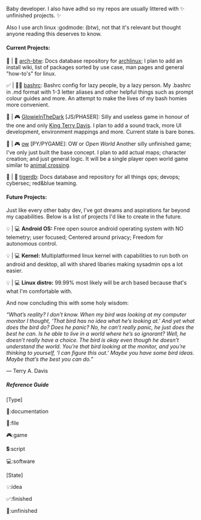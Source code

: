 Baby developer. I also have adhd so my repos are usually littered with ✨ unfinished projects. ✨

Also I use arch linux :godmode: (btw), not that it's relevant but thought anyone reading this deserves to know.

#### Current Projects:

🚧 | 📓 [arch-btw](https://github.com/l0vemimi/arch-btw): Docs database repository for [archlinux](https://archlinux.org/); I plan to add an install wiki, list of packages sorted by use case, man pages and general "how-to's" for linux.

✅ | 📄💲 [bashrc](https://github.com/l0vemimi/bashrc): Bashrc config for lazy people, by a lazy person. My .bashrc in .md format with 1-3 letter aliases and other helpful things such as prompt colour guides and more. An attempt to make the lives of my bash homies more convenient.

🚧 | 🎮 [GlowieInTheDark](https://github.com/l0vemimi/GlowieInTheDark) [JS/PHASER]: Silly and useless game in honour of the one and only [King Terry Davis](https://youtu.be/moAFmM_XYJI?feature=shared). I plan to add a sound track, more UI development, environment mappings and more. Current state is bare bones. 

🚧 | 🎮 [ow](https://github.com/l0vemimi/ow) [PY/PYGAME]: OW or *Open World* Another silly unfinished game; I've only just built the base concept. I plan to add actual maps; character creation; and just general logic. It will be a single player open world game similar to [animal crossing](https://en.wikipedia.org/wiki/Animal_Crossing). 

🚧 | 📓 [tigerdb](https://github.com/l0vemimi/tigerdb): Docs database and repository for all things ops; devops; cybersec; red&blue teaming.

#### Future Projects:

Just like every other baby dev, I've got dreams and aspirations far beyond my capabilities. Below is a list of projects I'd like to create in the future.

💡 | 💻 **Android OS:** Free open source android operating system with NO telemetry; user focused; Centered around privacy; Freedom for autonomous control.

💡 | 💻 **Kernel:** Multiplatformed linux kernel with capabilities to run both on android and desktop, all with shared libaries making sysadmin ops a lot easier.

💡 | 💻 **Linux distro:** 99.99% most likely will be arch based because that's what I'm comfortable with.

And now concluding this with some holy wisdom:

*“What’s reality? I don’t know. When my bird was looking at my computer monitor I thought, ‘That bird has no idea what he’s looking at.’ And yet what does the bird do? Does he panic? No, he can’t really panic, he just does the best he can. Is he able to live in a world where he’s so ignorant? Well, he doesn’t really have a choice. The bird is okay even though he doesn’t understand the world. You’re that bird looking at the monitor, and you’re thinking to yourself, ‘I can figure this out.’ Maybe you have some bird ideas. Maybe that’s the best you can do.”*

― Terry A. Davis 

##### Reference Guide

[Type]

📓:documentation

📄:file

🎮:game

💲:script

💻:software

[State]

💡:idea

✅:finished

🚧:unfinished

